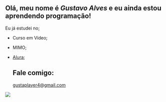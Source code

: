 ## Olá, meu nome é *Gustavo Alves* e eu ainda estou aprendendo programação!

 Eu já estudei no;
 - Curso em Vídeo;
 - MIMO;
 - [Alura](https://www.alura.com.br);

   ## Fale comigo:

   gustaplayer4@gmail.com

   
![](https://tenor.com/TEQr.gif)
